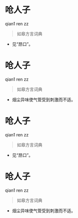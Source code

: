 # 呛人子
qian1 ren zz
> 如皋方言词典
- 见“昂口”。

# 呛人子
qian1 ren zz
> 如皋方言词典
- 烟尘异味使气管受到刺激而不适。

# 呛人子
qian1 ren zz
> 如皋方言词典
- 见“昂口”。

# 呛人子
qian1 ren zz
> 如皋方言词典
- 烟尘异味使气管受到刺激而不适。

